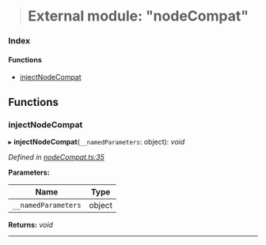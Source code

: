 > # External module: "nodeCompat"

### Index

#### Functions

* [injectNodeCompat](_nodecompat_.md#injectnodecompat)

## Functions

###  injectNodeCompat

▸ **injectNodeCompat**(`__namedParameters`: object): *void*

*Defined in [nodeCompat.ts:35](url)*

**Parameters:**

Name | Type |
------ | ------ |
`__namedParameters` | object |

**Returns:** *void*

___